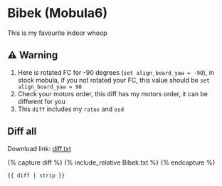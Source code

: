 # Bibek (Mobula6)

This is my favourite indoor whoop

## ⚠️ Warning

1. Here is rotated FC for -90 degrees (`set align_board_yaw = -90`), in stock mobula, if you not rotated your FC, this value should be `set align_board_yaw = 90`
2. Check your motors order, this diff has my motors order, it can be different for you
3. This `diff` includes my `rates` and `osd`

## Diff all

Download link: [diff.txt](./Bibek.txt)

{% capture diff %}
{% include_relative Bibek.txt %}
{% endcapture %}

```sh
{{ diff | strip }}
```